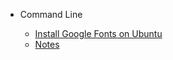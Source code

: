 - Command Line

  - [Install Google Fonts on Ubuntu](command-line/install_google_fonts_on_ubuntu.md)
  - [Notes](command-line/notes.md)
